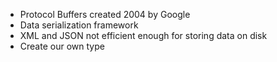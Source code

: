 - Protocol Buffers created 2004 by Google
- Data serialization framework
- XML and JSON not efficient enough for storing data on disk
- Create our own type